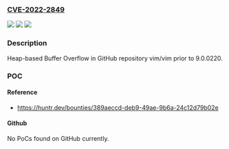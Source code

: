 ### [CVE-2022-2849](https://cve.mitre.org/cgi-bin/cvename.cgi?name=CVE-2022-2849)
![](https://img.shields.io/static/v1?label=Product&message=vim%2Fvim&color=blue)
![](https://img.shields.io/static/v1?label=Version&message=%3C%209.0.0220%20&color=brighgreen)
![](https://img.shields.io/static/v1?label=Vulnerability&message=CWE-122%20Heap-based%20Buffer%20Overflow&color=brighgreen)

### Description

Heap-based Buffer Overflow in GitHub repository vim/vim prior to 9.0.0220.

### POC

#### Reference
- https://huntr.dev/bounties/389aeccd-deb9-49ae-9b6a-24c12d79b02e

#### Github
No PoCs found on GitHub currently.

